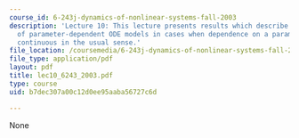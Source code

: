 ```yaml
---
course_id: 6-243j-dynamics-of-nonlinear-systems-fall-2003
description: 'Lecture 10: This lecture presents results which describe local behavior
  of parameter-dependent ODE models in cases when dependence on a parameter is not
  continuous in the usual sense.'
file_location: /coursemedia/6-243j-dynamics-of-nonlinear-systems-fall-2003/b7dec307a00c12d0ee95aaba56727c6d_lec10_6243_2003.pdf
file_type: application/pdf
layout: pdf
title: lec10_6243_2003.pdf
type: course
uid: b7dec307a00c12d0ee95aaba56727c6d

---
```

None